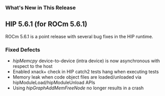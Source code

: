 <!-- markdownlint-disable first-line-h1 -->
<!-- markdownlint-disable no-duplicate-header -->

### What's New in This Release

## HIP 5.6.1 (for ROCm 5.6.1)

ROCm 5.6.1 is a point release with several bug fixes in the HIP runtime.

### Fixed Defects

- *hipMemcpy* device-to-device (intra device) is now asynchronous with respect to the host
- Enabled xnack+ check in HIP catch2 tests hang when executing tests
- Memory leak when code object files are loaded/unloaded via hipModuleLoad/hipModuleUnload APIs
- Using *hipGraphAddMemFreeNode* no longer results in a crash


